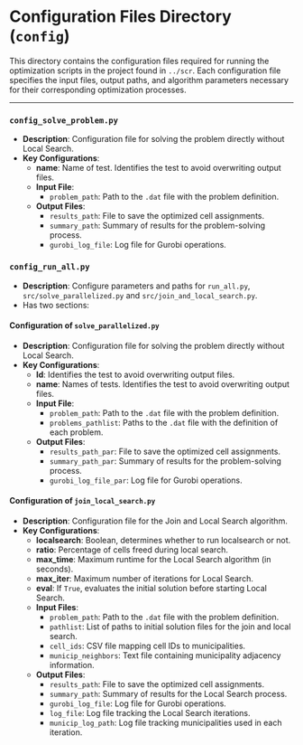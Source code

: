 # Configuration Files Directory (`config`)

This directory contains the configuration files required for running the optimization scripts in the project found in `../scr`. Each configuration file specifies the input files, output paths, and algorithm parameters necessary for their corresponding optimization processes.

---

### `config_solve_problem.py`
- **Description**: Configuration file for solving the problem directly without Local Search.
- **Key Configurations**:
  - **name**: Name of test. Identifies the test to avoid overwriting output files.
  - **Input File**:
    - `problem_path`: Path to the `.dat` file with the problem definition.
  - **Output Files**:
    - `results_path`: File to save the optimized cell assignments.
    - `summary_path`: Summary of results for the problem-solving process.
    - `gurobi_log_file`: Log file for Gurobi operations.

### `config_run_all.py`
- **Description**: Configure parameters and paths for `run_all.py`,
`src/solve_parallelized.py` and `src/join_and_local_search.py`.
- Has two sections:
 
#### Configuration of `solve_parallelized.py`
- **Description**: Configuration file for solving the problem directly without Local Search.
- **Key Configurations**:
  - **Id**: Identifies the test to avoid overwriting output files.
  - **name**: Names of tests. Identifies the test to avoid overwriting output files.
  - **Input File**:
    - `problem_path`: Path to the `.dat` file with the problem definition.
    - `problems_pathlist`: Paths to the `.dat` file with the definition of each problem.
  - **Output Files**:
    - `results_path_par`: File to save the optimized cell assignments.
    - `summary_path_par`: Summary of results for the problem-solving process.
    - `gurobi_log_file_par`: Log file for Gurobi operations.

#### Configuration of `join_local_search.py`
- **Description**: Configuration file for the Join and Local Search algorithm.
- **Key Configurations**:
  - **localsearch**: Boolean, determines whether to run localsearch or not.
  - **ratio**: Percentage of cells freed during local search.
  - **max_time**: Maximum runtime for the Local Search algorithm (in seconds).
  - **max_iter**: Maximum number of iterations for Local Search.
  - **eval**: If `True`, evaluates the initial solution before starting Local Search.
  - **Input Files**:
    - `problem_path`: Path to the `.dat` file with the problem definition.
    - `pathlist`: List of paths to initial solution files for the join and local search.
    - `cell_ids`: CSV file mapping cell IDs to municipalities.
    - `municip_neighbors`: Text file containing municipality adjacency information.
  - **Output Files**:
    - `results_path`: File to save the optimized cell assignments.
    - `summary_path`: Summary of results for the Local Search process.
    - `gurobi_log_file`: Log file for Gurobi operations.
    - `log_file`: Log file tracking the Local Search iterations.
    - `municip_log_path`: Log file tracking municipalities used in each iteration.

